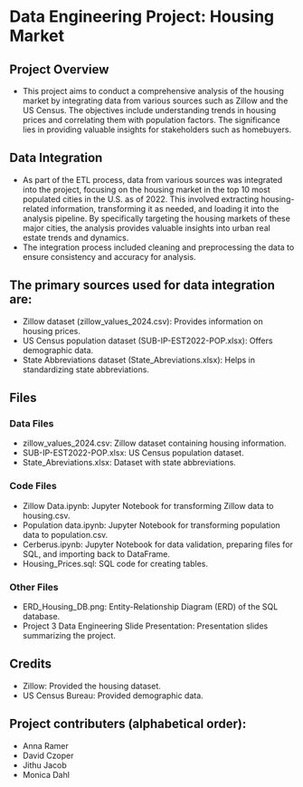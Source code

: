 # Data Engineering Project: Housing Market

## Project Overview
- This project aims to conduct a comprehensive analysis of the housing market by integrating data from various sources such as Zillow and the US Census. The objectives include understanding trends in housing prices and correlating them with population factors. The significance lies in providing valuable insights for stakeholders such as homebuyers.

## Data Integration
- As part of the ETL process, data from various sources was integrated into the project, focusing on the housing market in the top 10 most populated cities in the U.S. as of 2022. This involved extracting housing-related information, transforming it as needed, and loading it into the analysis pipeline. By specifically targeting the housing markets of these major cities, the analysis provides valuable insights into urban real estate trends and dynamics.
- The integration process included cleaning and preprocessing the data to ensure consistency and accuracy for analysis.

## The primary sources used for data integration are:
- Zillow dataset (zillow_values_2024.csv): Provides information on housing prices.
- US Census population dataset (SUB-IP-EST2022-POP.xlsx): Offers demographic data.
- State Abbreviations dataset (State_Abreviations.xlsx): Helps in standardizing state abbreviations.

## Files
### Data Files
- zillow_values_2024.csv: Zillow dataset containing housing information.
- SUB-IP-EST2022-POP.xlsx: US Census population dataset.
- State_Abreviations.xlsx: Dataset with state abbreviations.  
### Code Files
- Zillow Data.ipynb: Jupyter Notebook for transforming Zillow data to housing.csv.
- Population data.ipynb: Jupyter Notebook for transforming population data to population.csv.
- Cerberus.ipynb: Jupyter Notebook for data validation, preparing files for SQL, and importing back to DataFrame.
- Housing_Prices.sql: SQL code for creating tables.
### Other Files
- ERD_Housing_DB.png: Entity-Relationship Diagram (ERD) of the SQL database.
- Project 3 Data Engineering Slide Presentation: Presentation slides summarizing the project.

## Credits
- Zillow: Provided the housing dataset.
- US Census Bureau: Provided demographic data.

## Project contributers (alphabetical order): 
- Anna Ramer
- David Czoper
- Jithu Jacob
- Monica Dahl
